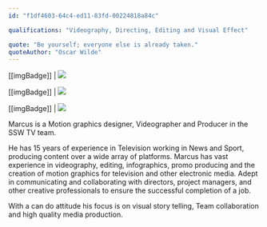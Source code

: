 ```yaml
---
id: "f1df4603-64c4-ed11-83fd-00224818a84c"

qualifications: "Videography, Directing, Editing and Visual Effect"

quote: "Be yourself; everyone else is already taken."
quoteAuthor: "Oscar Wilde"
---
```

[[imgBadge]]
| ![](../badges/Designer-adobe-aftereffects.png)

[[imgBadge]]
| ![](../badges/Designer-adobe-premiere.png)

[[imgBadge]]
| ![](../badges/Designer-camera.png)

Marcus is a Motion graphics designer, Videographer and Producer in the SSW TV team.

He has 15 years of experience in Television working in News and Sport, producing content over a wide array of platforms.
Marcus has vast experience in videography, editing, infographics, promo producing and the creation of motion graphics for television and other electronic media. Adept in communicating and collaborating with directors, project managers, and other creative professionals to ensure the successful completion of a job.

With a can do attitude his focus is on visual story telling, Team collaboration and high quality media production.



